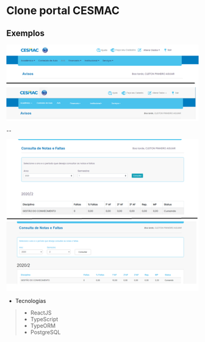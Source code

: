 # Clone portal CESMAC

## Exemplos
![](./assets/fake.png)

--

![](./assets/unknown.png)

- Tecnologias

> - ReactJS<br/>
> - TypeScript<br/>
> - TypeORM <br/>
> - PostgreSQL
